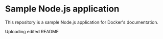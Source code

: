 # Sample Node.js application

This repository is a sample Node.js application for Docker's documentation.

Uploading edited README
